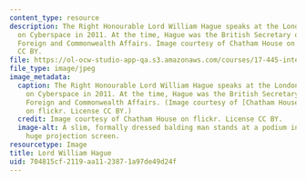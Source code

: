 ```yaml
---
content_type: resource
description: The Right Honourable Lord William Hague speaks at the London Conference
  on Cyberspace in 2011. At the time, Hague was the British Secretary of State for
  Foreign and Commonwealth Affairs. Image courtesy of Chatham House on flickr. License
  CC BY.
file: https://ol-ocw-studio-app-qa.s3.amazonaws.com/courses/17-445-international-relations-theory-in-the-cyber-age-fall-2015/704815cf2119aa1123871a97de49d24f_17-445f15.jpg
file_type: image/jpeg
image_metadata:
  caption: The Right Honourable Lord William Hague speaks at the London Conference
    on Cyberspace in 2011. At the time, Hague was the British Secretary of State for
    Foreign and Commonwealth Affairs. (Image courtesy of [Chatham House](https://www.flickr.com/photos/chathamhouse/6331757353/in/photolist-aDvUSe-6s1J3V-aAT5FV-61ZB3D-aAFP88-aAXBGF-dLqAV-aDvUNr-8qZ9Fh-aDvUW2-vcsEi3-6SPEYS-gKFbQX-aAWNkT-ejsNAL-aAThyr-p8hfdD-gjjj-bsQEzh-qgHSW-s9TrFy-aAXcpr-p4NRBH-8AW2aA-aBaBaR-tqWHnv-aATaDk-aBh3ow-a4iccR-fL13ww-ejsNrd-aBeFkU-ejsNG3-aAW1FQ-aBc3ti-aAXYoo-ejn5rZ-aAZBty-aAFP8c-bfhdvM-aBbV96-gKFbki-aBcqCa-3qRKWF-aBaCZr-aDjGgJ-qBt1E-gJmHgD-aBhgG5-aBeVuE)
    on flickr. License CC BY.)
  credit: Image courtesy of Chatham House on flickr. License CC BY.
  image-alt: A slim, formally dressed balding man stands at a podium in front of a
    huge projection screen.
resourcetype: Image
title: Lord William Hague
uid: 704815cf-2119-aa11-2387-1a97de49d24f
---
```

